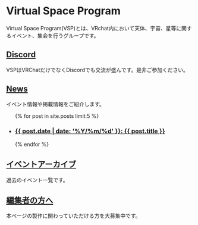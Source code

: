 # Virtual Space Program

Virtual Space Program(VSP)とは、VRchat内において天体、宇宙、星等に関するイベント、集会を行うグループです。

## [Discord](http://discord.gg/znwtKr4)
VSPはVRChatだけでなくDiscordでも交流が盛んです。是非ご参加ください。

## [News](./news.md)
イベント情報や掲載情報をご紹介します。

<ul>
	{% for post in site.posts limit:5 %} 
  <li>
    <h3><a href="{{ post.url | relative_url }}">{{ post.date | date: '%Y/%m/%d' }}: {{ post.title }}</a></h3>
  </li>
  {% endfor %}
</ul>

## [イベントアーカイブ](/docs/event_archive.md)
過去のイベント一覧です。

## [編集者の方へ](/docs/how_to_contribute.md)
本ページの製作に関わっていただける方を大募集中です。
